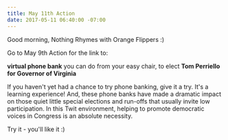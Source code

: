 ```yaml
---
title: May 11th Action
date: 2017-05-11 06:40:00 -07:00
---
```


Good morning, Nothing Rhymes with Orange Flippers :)

Go to May 9th Action for the link to:

**virtual phone bank** you can do from your easy chair, to elect **Tom Perriello for Governor of Virginia**

If you haven't yet had a chance to try phone banking, give it a try.  It's a learning experience!  And, these phone banks have made a dramatic impact on those quiet little special elections and run-offs that usually invite low participation.  In this Twit environment, helping to promote democratic voices in Congress is an absolute necessity.

Try it - you'll like it :)

